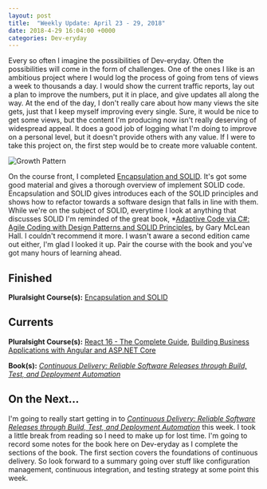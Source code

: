 ```yaml
---
layout: post
title:  "Weekly Update: April 23 - 29, 2018"
date: 2018-4-29 16:04:00 +0000
categories: Dev-eryday
---
```


Every so often I imagine the possibilities of Dev-eryday. Often the possibilities will come in the form of challenges. One of the ones I like is an ambitious project where I would log the process of going from tens of views a week to thousands a day. I would show the current traffic reports, lay out a plan to improve the numbers, put it in place, and give updates all along the way. At the end of the day, I don't really care about how many views the site gets, just that I keep myself improving every single. Sure, it would be nice to get some views, but the content I'm producing now isn't really deserving of widespread appeal. It does a good job of logging what I'm doing to improve on a personal level, but it doesn't provide others with any value. If I were to take this project on, the first step would be to create more valuable content.

![Growth Pattern](https://farm1.staticflickr.com/967/39953625370_580eb9a784.jpg)

On the course front, I completed [Encapsulation and SOLID][sol]. It's got some good material and gives a thorough overview of implement SOLID code. Encapsulation and SOLID gives introduces each of the SOLID principles and shows how to refactor towards a software design that falls in line with them. While we're on the subject of SOLID, everytime I look at anything that discusses SOLID I'm reminded of the great book, *[Adaptive Code via C#: Agile Coding with Design Patterns and SOLID Principles][acc], by Gary McLean Hall. I couldn't recommend it more. I wasn't aware a second edition came out either, I'm glad I looked it up. Pair the course with the book and you've got many hours of learning ahead.

## Finished

**Pluralsight Course(s):** [Encapsulation and SOLID][sol]

## Currents

**Pluralsight Course(s):** [React 16 - The Complete Guide][re], [Building Business Applications with Angular and ASP.NET Core][bba]

**Book(s):** *[Continuous Delivery: Reliable Software Releases through Build, Test, and Deployment Automation][cd]*

## On the Next...

I'm going to really start getting in to *[Continuous Delivery: Reliable Software Releases through Build, Test, and Deployment Automation][cd]* this week. I took a little break from reading so I need to make up for lost time. I'm going to record some notes for the book here on Dev-eryday as I complete the sections of the book. The first section covers the foundations of continuous delivery. So look forward to a summary going over stuff like configuration management, continuous integration, and testing strategy at some point this week.

[re]: https://www.udemy.com/react-the-complete-guide-incl-redux/
[sol]: https://app.pluralsight.com/library/courses/encapsulation-solid/table-of-contents
[cd]: https://www.amazon.com/Continuous-Delivery-Deployment-Automation-Addison-Wesley/dp/0321601912
[bba]: https://app.pluralsight.com/library/courses/angular-aspdotnet-core-business-applications/table-of-contents
[acc]: https://www.amazon.com/Adaptive-Code-principles-Developer-Practices/dp/1509302581/